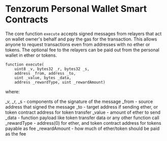 # Tenzorum Personal Wallet Smart Contracts

The core function `execute` accepts signed messages from relayers that act on wallet owner's behalf and pay the gas for the transaction.
This allows anyone to request transactions even from addresses with no ether or tokens. The optional fee to the relayers can be paid out 
from the personal wallet in ether or tokens.

```
function execute(
    uint8 _v, bytes32 _r, bytes32 _s,
    address _from, address _to,
    uint _value, bytes _data,
    address _rewardType, uint _rewardAmount)
```

where:

_v, _r, _s - components of the signature of the message
_from - source address that signed the message
_to - target address if sending ether, or token contract address for token transfer
_value - amount of ether to send
_data - function payload like token transfer data or any other function call
_rewardType - address(0) for ether, and token contract address for tokens payable as fee
_rewardAmount - how much of ether/token should be paid as the fee
